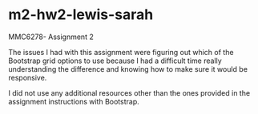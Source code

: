# m2-hw2-lewis-sarah
MMC6278- Assignment 2

The issues I had with this assignment were figuring out which of the Bootstrap grid options to use because I had a difficult time really understanding the difference and knowing how to make sure it would be responsive.

I did not use any additional resources other than the ones provided in the assignment instructions with Bootstrap.
